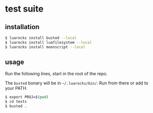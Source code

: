 # test suite

## installation

```bash
$ luarocks install busted --local
$ luarocks install luafilesystem --local
$ luarocks install moonscript --local
```

## usage

Run the following lines, start in the root of the repo.

The `busted` bonary will be in `~/.luarocks/bin/`.
Run from there or add to your PATH.

```bash
$ export PROJ=$(pwd)
$ cd tests
$ busted .
```
